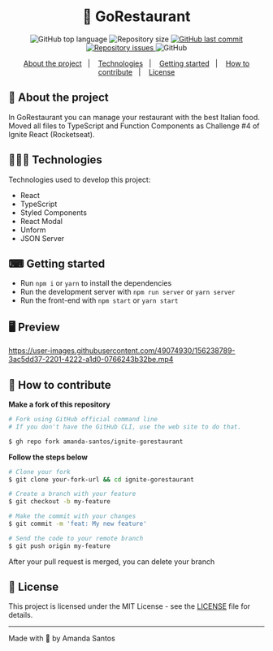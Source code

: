 <h1 align="center">
  🥘 GoRestaurant
</h1>

<p align="center">
  <img alt="GitHub top language" src="https://img.shields.io/github/languages/top/amanda-santos/ignite-gorestaurant">
  
  <img alt="Repository size" src="https://img.shields.io/github/repo-size/amanda-santos/ignite-gorestaurant">
  
  <a href="https://github.com/amanda-santos/ignite-gorestaurant/commits/master">
    <img alt="GitHub last commit" src="https://img.shields.io/github/last-commit/amanda-santos/ignite-gorestaurant">
  </a>
  
  <a href="https://github.com/amanda-santos/ignite-gorestaurant/issues">
    <img alt="Repository issues" src="https://img.shields.io/github/issues/amanda-santos/ignite-gorestaurant">
  </a>
  
  <img alt="GitHub" src="https://img.shields.io/github/license/amanda-santos/ignite-gorestaurant">
</p>

<p align="center">
  <a href="#-about-the-project">About the project</a>&nbsp;&nbsp;&nbsp;|&nbsp;&nbsp;&nbsp;
  <a href="#-technologies">Technologies</a>&nbsp;&nbsp;&nbsp;|&nbsp;&nbsp;&nbsp;
  <a href="#-getting-started">Getting started</a>&nbsp;&nbsp;&nbsp;|&nbsp;&nbsp;&nbsp;
  <a href="#-how-to-contribute">How to contribute</a>&nbsp;&nbsp;&nbsp;|&nbsp;&nbsp;&nbsp;
  <a href="#-license">License</a>
</p>

## 📝 About the project

<p>In GoRestaurant you can manage your restaurant with the best Italian food. Moved all files to TypeScript and Function Components as Challenge #4 of Ignite React (Rocketseat).</p>

## 👩🏻‍💻 Technologies

Technologies used to develop this project:

- React
- TypeScript
- Styled Components
- React Modal
- Unform
- JSON Server

## ⌨ Getting started

- Run `npm i` or `yarn` to install the dependencies
- Run the development server with `npm run server` or `yarn server`
- Run the front-end with `npm start` or `yarn start`

## 🖥 Preview

https://user-images.githubusercontent.com/49074930/156238789-3ac5dd37-2201-4222-a1d0-0766243b32be.mp4

## 🤔 How to contribute

**Make a fork of this repository**

```bash
# Fork using GitHub official command line
# If you don't have the GitHub CLI, use the web site to do that.

$ gh repo fork amanda-santos/ignite-gorestaurant
```

**Follow the steps below**

```bash
# Clone your fork
$ git clone your-fork-url && cd ignite-gorestaurant

# Create a branch with your feature
$ git checkout -b my-feature

# Make the commit with your changes
$ git commit -m 'feat: My new feature'

# Send the code to your remote branch
$ git push origin my-feature
```

After your pull request is merged, you can delete your branch

## 📝 License

This project is licensed under the MIT License - see the [LICENSE](LICENSE) file for details.

---

Made with 🧡 by Amanda Santos <br />
